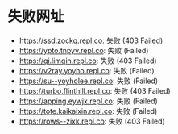 # 失败网址
- https://ssd.zockq.repl.co: 失败 (403
Failed)
- https://ypto.tnpyv.repl.co: 失败 (Failed)
- https://qi.limqin.repl.co: 失败 (403
Failed)
- https://v2ray.yoyho.repl.co: 失败 (Failed)
- https://su--yoyholee.repl.co: 失败 (Failed)
- https://turbo.flinthill.repl.co: 失败 (403
Failed)
- https://apping.eywjx.repl.co: 失败 (Failed)
- https://tote.kaikaixin.repl.co: 失败 (Failed)
- https://rows--zixk.repl.co: 失败 (403
Failed)

